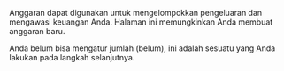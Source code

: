 Anggaran dapat digunakan untuk mengelompokkan pengeluaran dan mengawasi keuangan Anda. Halaman ini memungkinkan Anda membuat anggaran baru.

Anda belum bisa mengatur jumlah (belum), ini adalah sesuatu yang Anda lakukan pada langkah selanjutnya.